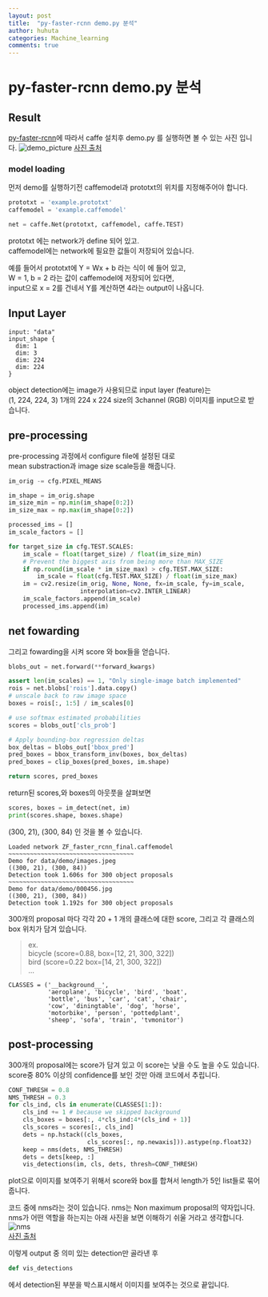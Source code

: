 ```yaml
---
layout: post
title:  "py-faster-rcnn demo.py 분석"
author: huhuta
categories: Machine_learning
comments: true
---
```


# py-faster-rcnn demo.py 분석

## Result
[py-faster-rcnn](https://github.com/rbgirshick/py-faster-rcnn)에 따라서 caffe 설치후 demo.py 를 실행하면 볼 수 있는 사진 입니다.
![demo_picture](https://turbosnu.files.wordpress.com/2017/05/faster_rcnn_tensorflow.png?w=656)
[사진 출처](https://turbosnu.files.wordpress.com/2017/05/faster_rcnn_tensorflow.png?w=656)

### model loading

먼저 demo를 실행하기전 caffemodel과 prototxt의 위치를 지정해주어야 합니다.
```python
prototxt = 'example.prototxt'
caffemodel = 'example.caffemodel'

net = caffe.Net(prototxt, caffemodel, caffe.TEST)
```

prototxt 에는 network가 define 되어 있고.  
caffemodel에는 network에 필요한 값들이 저장되어 있습니다. 

예를 들어서
prototxt에 Y = Wx + b 라는 식이 에 들어 있고,  
W = 1, b = 2 라는 값이 caffemodel에 저장되어 있다면,  
input으로 x = 2를 건네서 Y를 계산하면 4라는 output이 나옵니다.  

## Input Layer
```
input: "data"
input_shape {
  dim: 1
  dim: 3
  dim: 224
  dim: 224
}

```
object detection에는 image가 사용되므로 input layer (feature)는  
(1, 224, 224, 3) 1개의 224 x 224 size의 3channel (RGB) 이미지를 input으로 받습니다.

## pre-processing

pre-processing 과정에서 configure file에 설정된 대로  
mean substraction과 image size scale등을 해줍니다.
```python
im_orig -= cfg.PIXEL_MEANS

im_shape = im_orig.shape
im_size_min = np.min(im_shape[0:2])
im_size_max = np.max(im_shape[0:2])

processed_ims = []
im_scale_factors = []

for target_size in cfg.TEST.SCALES:
    im_scale = float(target_size) / float(im_size_min)
    # Prevent the biggest axis from being more than MAX_SIZE
    if np.round(im_scale * im_size_max) > cfg.TEST.MAX_SIZE:
        im_scale = float(cfg.TEST.MAX_SIZE) / float(im_size_max)
    im = cv2.resize(im_orig, None, None, fx=im_scale, fy=im_scale,
                    interpolation=cv2.INTER_LINEAR)
    im_scale_factors.append(im_scale)
    processed_ims.append(im)
```

## net fowarding
그리고 fowarding을 시켜 score 와 box들을 얻습니다.

```python
blobs_out = net.forward(**forward_kwargs)

assert len(im_scales) == 1, "Only single-image batch implemented"
rois = net.blobs['rois'].data.copy()
# unscale back to raw image space
boxes = rois[:, 1:5] / im_scales[0]

# use softmax estimated probabilities
scores = blobs_out['cls_prob']

# Apply bounding-box regression deltas
box_deltas = blobs_out['bbox_pred']
pred_boxes = bbox_transform_inv(boxes, box_deltas)
pred_boxes = clip_boxes(pred_boxes, im.shape)

return scores, pred_boxes
```

return된 scores,와 boxes의 아웃풋을 살펴보면 
```python
scores, boxes = im_detect(net, im)
print(scores.shape, boxes.shape)
```

(300, 21), (300, 84) 인 것을 볼 수 있습니다.
```
Loaded network ZF_faster_rcnn_final.caffemodel
~~~~~~~~~~~~~~~~~~~~~~~~~~~~~~~~~~~
Demo for data/demo/images.jpeg
((300, 21), (300, 84))
Detection took 1.606s for 300 object proposals
~~~~~~~~~~~~~~~~~~~~~~~~~~~~~~~~~~~
Demo for data/demo/000456.jpg
((300, 21), (300, 84))
Detection took 1.192s for 300 object proposals
```

300개의 proposal 마다 각각 20 + 1 개의 클래스에 대한 score, 그리고 각 클래스의 box 위치가
담겨 있습니다.

>ex.  
>bicycle (score=0.88, box=[12, 21, 300, 322])  
>bird (score=0.22 box=[14, 21, 300, 322])  
>...
```
CLASSES = ('__background__',
           'aeroplane', 'bicycle', 'bird', 'boat',
           'bottle', 'bus', 'car', 'cat', 'chair',
           'cow', 'diningtable', 'dog', 'horse',
           'motorbike', 'person', 'pottedplant',
           'sheep', 'sofa', 'train', 'tvmonitor')
```

## post-processing
300개의 proposal에는 score가 담겨 있고 이 score는 낮을 수도 높을 수도 있습니다.  
score중 80% 이상의 confidence를 보인 것만 아래 코드에서 추립니다.
```python
CONF_THRESH = 0.8
NMS_THRESH = 0.3
for cls_ind, cls in enumerate(CLASSES[1:]):
    cls_ind += 1 # because we skipped background
    cls_boxes = boxes[:, 4*cls_ind:4*(cls_ind + 1)]
    cls_scores = scores[:, cls_ind]
    dets = np.hstack((cls_boxes,
                      cls_scores[:, np.newaxis])).astype(np.float32)
    keep = nms(dets, NMS_THRESH)
    dets = dets[keep, :]
    vis_detections(im, cls, dets, thresh=CONF_THRESH)
```

plot으로 이미지를 보여주기 위해서 score와 box를 합쳐서 length가 5인 list들로 묶어줍니다.  
  
코드 중에 nms라는 것이 있습니다. nms는 Non maximum proposal의 약자입니다.  
nms가 어떤 역할을 하는지는 아래 사진을 보면 이해하기 쉬울 거라고 생각합니다.  
![nms](https://www.mpi-inf.mpg.de/fileadmin/_processed_/7/f/csm_teaser_2017_cvpr_gnet_df007dc3b7.png)  
[사진 출처](https://www.mpi-inf.mpg.de/fileadmin/_processed_/7/f/csm_teaser_2017_cvpr_gnet_df007dc3b7.png)

이렇게 output 중 의미 있는 detection만 골라낸 후   
```python
def vis_detections
```
에서 detection된 부분을 박스표시해서 이미지를 보여주는 것으로 끝입니다.
